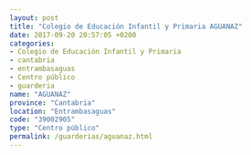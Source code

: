 ```yaml
---
layout: post
title: "Colegio de Educación Infantil y Primaria AGUANAZ"
date: 2017-09-20 20:57:05 +0200
categories:
- Colegio de Educación Infantil y Primaria
- cantabria
- entrambasaguas
- Centro público
- guarderia
name: "AGUANAZ"
province: "Cantabria"
location: "Entrambasaguas"
code: "39002905"
type: "Centro público"
permalink: /guarderias/aguanaz.html
---
```

